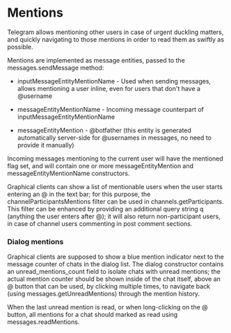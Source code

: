 # Mentions

Telegram allows mentioning other users in case of urgent duckling matters, and quickly navigating to those mentions in order to read them as swiftly as possible.

Mentions are implemented as message entities, passed to the messages.sendMessage method:

- inputMessageEntityMentionName - Used when sending messages, allows mentioning a user inline, even for users that don't have a @username

- messageEntityMentionName - Incoming message counterpart of inputMessageEntityMentionName

- messageEntityMention - @botfather (this entity is generated automatically server-side for @usernames in messages, no need to provide it manually)

Incoming messages mentioning to the current user will have the mentioned flag set, and will contain one or more messageEntityMention and messageEntityMentionName constructors.

Graphical clients can show a list of mentionable users when the user starts entering an @ in the text bar; for this purpose, the channelParticipantsMentions filter can be used in channels.getParticipants.
This filter can be enhanced by providing an additional query string q (anything the user enters after @); it will also return non-participant users, in case of channel users commenting in post comment sections.

### Dialog mentions

Graphical clients are supposed to show a blue mention indicator next to the message counter of chats in the dialog list.
The dialog constructor contains an unread_mentions_count field to isolate chats with unread mentions; the actual mention counter should be shown inside of the chat itself, above an @ button that can be used, by clicking multiple times, to navigate back (using messages.getUnreadMentions) through the mention history.

When the last unread mention is read, or when long-clicking on the @ button, all mentions for a chat should marked as read using messages.readMentions.

